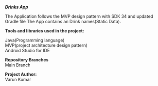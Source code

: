 ***Drinks App***

The Application follows the MVP design pattern with SDK 34 and updated Gradle file The App contains an Drink names(Static Data).

**Tools and libraries used in the project:**

Java(Programming language)<br>
MVP(project architecture design pattern)<br>
Android Studio for IDE

**Repository Branches**<br>
Main Branch

**Project Author:**<br>
Varun Kumar
